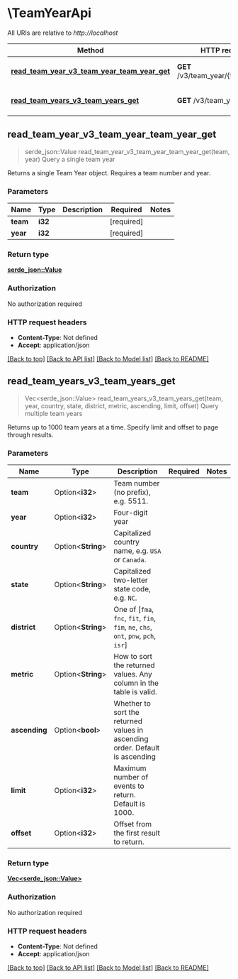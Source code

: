 # \TeamYearApi

All URIs are relative to *http://localhost*

Method | HTTP request | Description
------------- | ------------- | -------------
[**read_team_year_v3_team_year_team_year_get**](TeamYearApi.md#read_team_year_v3_team_year_team_year_get) | **GET** /v3/team_year/{team}/{year} | Query a single team year
[**read_team_years_v3_team_years_get**](TeamYearApi.md#read_team_years_v3_team_years_get) | **GET** /v3/team_years | Query multiple team years



## read_team_year_v3_team_year_team_year_get

> serde_json::Value read_team_year_v3_team_year_team_year_get(team, year)
Query a single team year

Returns a single Team Year object. Requires a team number and year.

### Parameters


Name | Type | Description  | Required | Notes
------------- | ------------- | ------------- | ------------- | -------------
**team** | **i32** |  | [required] |
**year** | **i32** |  | [required] |

### Return type

[**serde_json::Value**](serde_json::Value.md)

### Authorization

No authorization required

### HTTP request headers

- **Content-Type**: Not defined
- **Accept**: application/json

[[Back to top]](#) [[Back to API list]](../README.md#documentation-for-api-endpoints) [[Back to Model list]](../README.md#documentation-for-models) [[Back to README]](../README.md)


## read_team_years_v3_team_years_get

> Vec<serde_json::Value> read_team_years_v3_team_years_get(team, year, country, state, district, metric, ascending, limit, offset)
Query multiple team years

Returns up to 1000 team years at a time. Specify limit and offset to page through results.

### Parameters


Name | Type | Description  | Required | Notes
------------- | ------------- | ------------- | ------------- | -------------
**team** | Option<**i32**> | Team number (no prefix), e.g. 5511. |  |
**year** | Option<**i32**> | Four-digit year |  |
**country** | Option<**String**> | Capitalized country name, e.g. `USA` or `Canada`. |  |
**state** | Option<**String**> | Capitalized two-letter state code, e.g. `NC`. |  |
**district** | Option<**String**> | One of [`fma`, `fnc`, `fit`, `fin`, `fim`, `ne`, `chs`, `ont`, `pnw`, `pch`, `isr`] |  |
**metric** | Option<**String**> | How to sort the returned values. Any column in the table is valid. |  |
**ascending** | Option<**bool**> | Whether to sort the returned values in ascending order. Default is ascending |  |
**limit** | Option<**i32**> | Maximum number of events to return. Default is 1000. |  |
**offset** | Option<**i32**> | Offset from the first result to return. |  |

### Return type

[**Vec<serde_json::Value>**](serde_json::Value.md)

### Authorization

No authorization required

### HTTP request headers

- **Content-Type**: Not defined
- **Accept**: application/json

[[Back to top]](#) [[Back to API list]](../README.md#documentation-for-api-endpoints) [[Back to Model list]](../README.md#documentation-for-models) [[Back to README]](../README.md)

